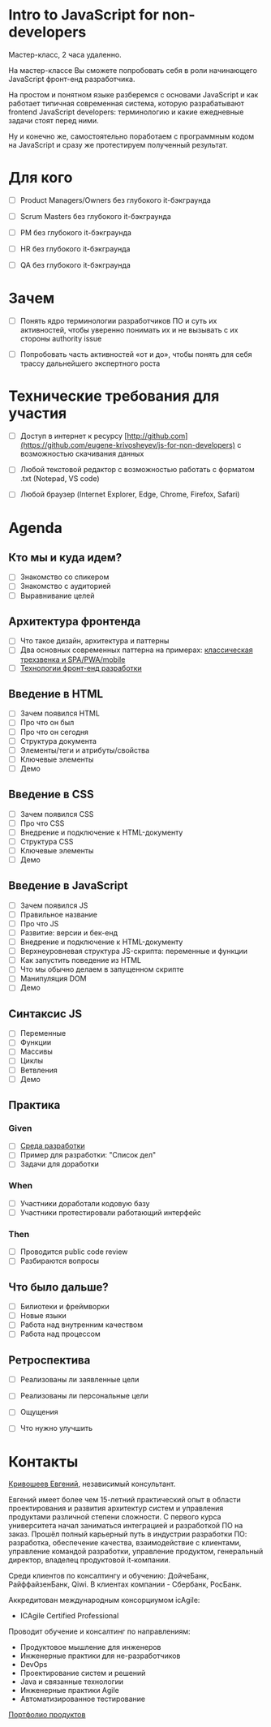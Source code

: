 Intro to JavaScript for non-developers
======================================
Мастер-класс, 2 часа удаленно.

На мастер-классе Вы сможете попробовать себя в роли начинающего JavaScript фронт-енд разработчика. 

На простом и понятном языке разберемся с основами JavaScript и как работает типичная современная система, которую разрабатывают frontend JavaScript developers: терминологию и какие ежедневные задачи стоят перед ними. 

Ну и конечно же, самостоятельно поработаем с программным кодом на JavaScript и сразу же протестируем полученный результат. 


Для кого
========
- [ ] Product Managers/Owners без глубокого it-бэкграунда
- [ ] Scrum Masters без глубокого it-бэкграунда
- [ ] PM без глубокого it-бэкграунда
- [ ] HR без глубокого it-бэкграунда
- [ ] QA без глубокого it-бэкграунда


Зачем
=====
- [ ] Понять ядро терминологии разработчиков ПО и суть их активностей, чтобы уверенно понимать их и не вызывать с их стороны authority issue
- [ ] Попробовать часть активностей «от и до», чтобы понять для себя трассу дальнейшего экспертного роста


Технические требования для участия
==================================
- [ ] Доступ в интернет к ресурсу [http://github.com](https://github.com/eugene-krivosheyev/js-for-non-developers) с возможностью скачивания данных
- [ ] Любой текстовой редактор с возможностью работать с форматом .txt (Notepad, VS code) 
- [ ] Любой браузер (Internet Explorer, Edge, Chrome, Firefox, Safari)


Agenda
======

Кто мы и куда идем?
-------------------
- [ ] Знакомство со спикером
- [ ] Знакомство с аудиторией
- [ ] Выравнивание целей

Архитектура фронтенда
---------------------
- [ ] Что такое дизайн, архитектура и паттерны
- [ ] Два основных современных паттерна на примерах: [классическая трехзвенка и SPA/PWA/mobile](https://blog.4psa.com/an-intro-into-single-page-applications-spa/)
- [ ] [Технологии фронт-енд разработки](https://frontendmasters.com/books/front-end-handbook/2019/)

Введение в HTML
---------------
- [ ] Зачем появился HTML
- [ ] Про что он был
- [ ] Про что он сегодня
- [ ] Структура документа
- [ ] Элементы/теги и атрибуты/свойства
- [ ] Ключевые элементы
- [ ] Демо

Введение в CSS
--------------
- [ ] Зачем появился CSS
- [ ] Про что CSS
- [ ] Внедрение и подключение к HTML-документу
- [ ] Структура CSS
- [ ] Ключевые элементы
- [ ] Демо

Введение в JavaScript
---------------------
- [ ] Зачем появился JS
- [ ] Правильное название
- [ ] Про что JS 
- [ ] Развитие: версии и бек-енд
- [ ] Внедрение и подключение к HTML-документу
- [ ] Верхнеуровневая структура JS-скрипта: переменные и функции
- [ ] Как запустить поведение из HTML
- [ ] Что мы обычно делаем в запущенном скрипте
- [ ] Манипуляция DOM
- [ ] Демо

Синтаксис JS
------------
- [ ] Переменные
- [ ] Функции
- [ ] Массивы
- [ ] Циклы
- [ ] Ветвления
- [ ] Демо

Практика
--------
### Given
- [ ] [Среда разработки](https://jsfiddle.net)
- [ ] Пример для разработки: "Список дел"
- [ ] Задачи для доработки
### When 
- [ ] Участники доработали кодовую базу
- [ ] Участники протестировали работающий интерфейс
### Then
- [ ] Проводится public code review
- [ ] Разбираются вопросы 

Что было дальше?
----------------
- [ ] Билиотеки и фреймворки
- [ ] Новые языки
- [ ] Работа над внутренним качеством
- [ ] Работа над процессом

Ретроспектива
-------------
- [ ] Реализованы ли заявленные цели
- [ ] Реализованы ли персональные цели
- [ ] Ощущения
- [ ] Что нужно улучшить


Контакты
========
[Кривошеев Евгений](http://ekrcv.page.link/qL6j), независимый консультант.

Евгений имеет более чем 15-летний практический опыт в области проектирования и развития архитектур систем и управления продуктами различной степени сложности. С первого курса университета начал заниматься интеграцией и разработкой ПО на заказ. Прошёл полный карьерный путь в индустрии разработки ПО: разработка, обеспечение качества, взаимодействие с клиентами, управление командой разработки, управление продуктом, генеральный директор, владелец продуктовой it-компании.

Среди клиентов по консалтингу и обучению: ДойчеБанк, РайффайзенБанк, Qiwi. В клиентах компании - Сбербанк, РосБанк.

Аккредитован международным консорциумом icAgile:
- ICAgile Certified Professional

Проводит обучение и консалтинг по направлениям:
- Продуктовое мышление для инженеров
- Инженерные практики для не-разработчиков
- DevOps
- Проектирование систем и решений
- Java и связанные технологии 
- Инженерные практики Agile
- Автоматизированное тестирование

[Портфолио продуктов](https://docs.google.com/document/d/1TEV3yMEBCz2m1GTdOoqGlbXDlaEihh4iA3qwlMrZWR4)
